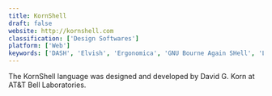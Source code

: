 ```yaml
---
title: KornShell
draft: false 
website: http://kornshell.com
classification: ['Design Softwares']
platform: ['Web']
keywords: ['DASH', 'Elvish', 'Ergonomica', 'GNU Bourne Again SHell', 'Litecoin', 'Nu Shell', 'REBOL', 'Ripple', 'Rush', 'Tcl', 'Xiki', 'eltclsh', 'fish', 'fshell', 'iPython', 'rc - a shell', 'sash', 'win-bash', 'zsh']
---
```

The KornShell language was designed and developed by David G. Korn at AT&T Bell Laboratories.